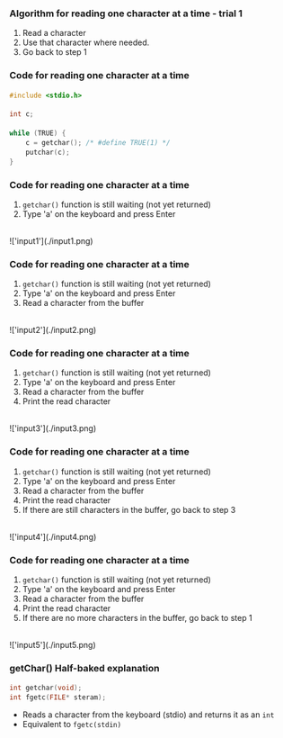 ### Algorithm for reading one character at a time - trial 1
1. Read a character
2. Use that character where needed.
3. Go back to step 1

### Code for reading one character at a time
```c
#include <stdio.h>

int c;

while (TRUE) {
    c = getchar(); /* #define TRUE(1) */
    putchar(c);
}
```

### Code for reading one character at a time
1. `getchar()` function is still waiting (not yet returned)
2. Type 'a' on the keyboard and press Enter
<br />
!['input1'](./input1.png)
<br />


### Code for reading one character at a time
1. `getchar()` function is still waiting (not yet returned)
2. Type 'a' on the keyboard and press Enter
3. Read a character from the buffer
<br />
!['input2'](./input2.png)
<br />  


### Code for reading one character at a time
1. `getchar()` function is still waiting (not yet returned)
2. Type 'a' on the keyboard and press Enter
3. Read a character from the buffer
4. Print the read character
<br />
!['input3'](./input3.png)
<br />

### Code for reading one character at a time
1. `getchar()` function is still waiting (not yet returned)
2. Type 'a' on the keyboard and press Enter
3. Read a character from the buffer
4. Print the read character
5. If there are still characters in the buffer, go back to step 3
<br />
!['input4'](./input4.png)
<br />
  

### Code for reading one character at a time
1. `getchar()` function is still waiting (not yet returned)
2. Type 'a' on the keyboard and press Enter
3. Read a character from the buffer
4. Print the read character
5. If there are no more characters in the buffer, go back to step 1
<br />  
!['input5'](./input5.png)
<br />

  
### getChar() Half-baked explanation
```c
int getchar(void);
int fgetc(FILE* steram);
```
- Reads a character from the keyboard (stdio) and returns it as an `int`
- Equivalent to `fgetc(stdin)`


